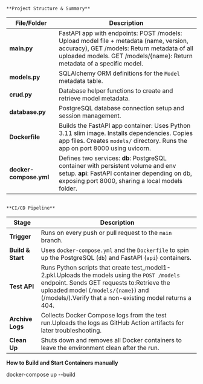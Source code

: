                                                                                                                **Project Structure & Summary**                                                                                               

| File/Folder            | Description                                                                                                                                                                                                                          |
| ---------------------- | ------------------------------------------------------------------------------------------------------------------------------------------------------------------------------------------------------------------------------------ |
| **main.py**            | FastAPI app with endpoints: POST /models: Upload model file + metadata (name, version, accuracy), GET /models: Return metadata of all uploaded models. GET /models/{name}: Return metadata of a specific model.                      |
| **models.py**          | SQLAlchemy ORM definitions for the `Model` metadata table.                                                                                                                                                                           |
| **crud.py**            | Database helper functions to create and retrieve model metadata.                                                                                                                                                                     |
| **database.py**        | PostgreSQL database connection setup and session management.                                                                                                                                                                         |
| **Dockerfile**         | Builds the FastAPI app container: Uses Python 3.11 slim image. Installs dependencies. Copies app files. Creates `models/` directory. Runs the app on port 8000 using uvicorn.                                                        |
| **docker-compose.yml** | Defines two services: **db**: PostgreSQL container with persistent volume and env setup. **api**: FastAPI container depending on db, exposing port 8000, sharing a local models folder.                                              |







                                                                                                               **CI/CD Pipeline**


| Stage             | Description                                                                                                                                                                                                                                          |
| ----------------- | ---------------------------------------------------------------------------------------------------------------------------------------------------------------------------------------------------------------------------------------------------- |
| **Trigger**       | Runs on every push or pull request to the `main` branch.                                                                                                                                                                                             |
| **Build & Start** | Uses `docker-compose.yml` and the `Dockerfile` to spin up the PostgreSQL (`db`) and FastAPI (`api`) containers.                                                                                                                                      |
| **Test API**      | Runs Python scripts that create test_model1-2.pkl.Uploads the models using the `POST /models` endpoint. Sends GET requests to:Retrieve the uploaded model (`/models/{name}`) and (/models/).Verify that a non-existing model returns a 404.          |
| **Archive Logs**  | Collects Docker Compose logs from the test run.Uploads the logs as GitHub Action artifacts for later troubleshooting.                                                                                                                            |
| **Clean Up**      | Shuts down and removes all Docker containers to leave the environment clean after the run.                                                                                                                                                           |



**How to Build and Start Containers manually**

  docker-compose up --build
